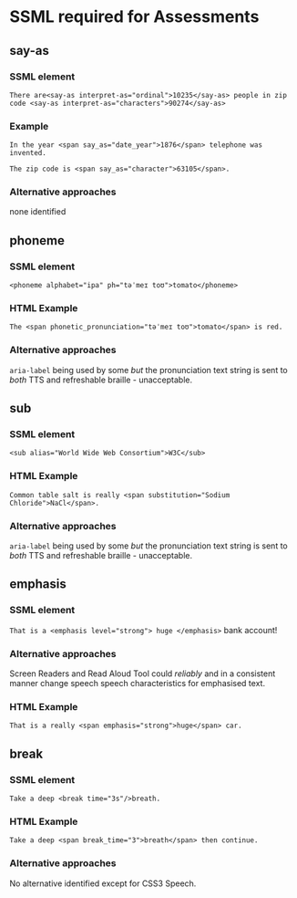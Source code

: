 # SSML required for Assessments

## say-as

### SSML element

```There are<say-as interpret-as="ordinal">10235</say-as> people in zip code <say-as interpret-as="characters">90274</say-as>```

### Example

```In the year <span say_as="date_year">1876</span> telephone was invented.```

```The zip code is <span say_as="character">63105</span>.```

### Alternative approaches

none identified

## phoneme

### SSML element
```<phoneme alphabet="ipa" ph="təˈmeɪ toʊ">tomato</phoneme>```

### HTML Example
```The <span phonetic_pronunciation="təˈmeɪ toʊ">tomato</span> is red.```

### Alternative approaches

`aria-label` being used by some *but* the pronunciation text string is sent to *both* TTS and refreshable braille - unacceptable.

## sub

### SSML element

```<sub alias="World Wide Web Consortium">W3C</sub>```

### HTML Example
```Common table salt is really <span substitution="Sodium Chloride">NaCl</span>.```

### Alternative approaches

`aria-label` being used by some *but* the pronunciation text string is sent to *both* TTS and refreshable braille - unacceptable.


## emphasis

### SSML element
```That is a <emphasis level="strong"> huge </emphasis>```
  bank account!
  
### Alternative approaches

Screen Readers and Read Aloud Tool could *reliably* and in a consistent manner change speech speech characteristics for emphasised text.
  
### HTML Example
```That is a really <span emphasis="strong">huge</span> car.```

## break

### SSML element

```Take a deep <break time="3s"/>breath.```

### HTML Example
```Take a deep <span break_time="3">breath</span> then continue.``` 

### Alternative approaches

No alternative identified except for CSS3 Speech.
